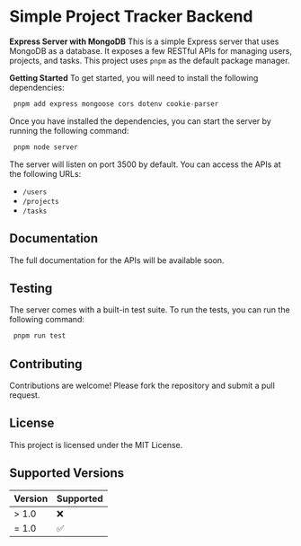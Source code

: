 # Simple Project Tracker Backend

**Express Server with MongoDB**
This is a simple Express server that uses MongoDB as a database. It exposes a few RESTful APIs for managing users, projects, and tasks. This project uses `pnpm` as the default package manager.

**Getting Started**
To get started, you will need to install the following dependencies:

```javascript
 pnpm add express mongoose cors dotenv cookie-parser
```

Once you have installed the dependencies, you can start the server by running the following command:

```javascript
 pnpm node server
```

The server will listen on port 3500 by default. You can access the APIs at the following URLs:

- `/users`
- `/projects`
- `/tasks`

## Documentation

The full documentation for the APIs will be available soon.

## Testing

The server comes with a built-in test suite. To run the tests, you can run the following command:

```javascript
 pnpm run test
```

## Contributing

Contributions are welcome! Please fork the repository and submit a pull request.

## License

This project is licensed under the MIT License.

## Supported Versions

| Version | Supported          |
| ------- | ------------------ |
| > 1.0   | :x:                |
| = 1.0   | :white_check_mark: |
